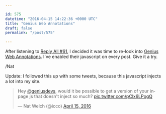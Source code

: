 ```yaml
---

id: 575
datetime: "2016-04-15 14:22:36 +0000 UTC"
title: "Genius Web Annotations"
draft: false
permalink: "/post/575"

---
```


After listening to [Reply All #61](https://gimletmedia.com/episode/61-baby-king/), I decided it was time to re-look into [Genius Web Annotations](http://genius.com/web-annotator). I've enabled their javascript on every post. Give it a try.

/Nat

Update: I followed this up with some tweets, because this javascript injects a lot into my site.

<blockquote class="twitter-tweet" data-lang="en"><p lang="en" dir="ltr">Hey <a href="https://twitter.com/geniusdevs">@geniusdevs</a>, would it be possible to get a version of your inpage js that doesn&#39;t inject so much? <a href="https://t.co/pClx6LPogQ">pic.twitter.com/pClx6LPogQ</a></p>&mdash; Nat Welch (@icco) <a href="https://twitter.com/icco/status/720983321614893056">April 15, 2016</a></blockquote>
<script async src="//platform.twitter.com/widgets.js" charset="utf-8"></script>
